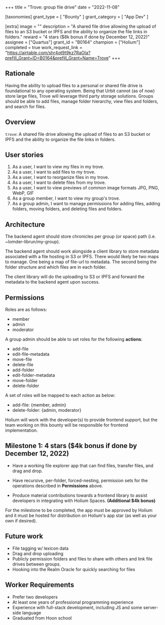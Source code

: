 +++
title = "Trove: group file drive"
date = "2022-11-08"

[taxonomies]
grant_type = [ "Bounty" ]
grant_category = [ "App Dev" ]

[extra]
image = ""
description = "A shared file drive allowing the upload of files to an S3 bucket or IPFS and the ability to organize the file links in folders."
reward = "4 stars ($8k bonus if done by December 12, 2022)"
assignee = ["Quartus"]
grant_id = "B0164"
champion = ["Holium"]
completed = true
work_request_link = "https://airtable.com/shr4qt9t9kz7RaOIa?prefill_Grant+ID=B0164&prefill_Grant+Name=Trove"
+++

## Rationale

Having the ability to upload files to a personal or shared file drive is foundational to any operating system. Being that Urbit cannot (as of now) store large files, Trove will leverage third party storage solutions. Groups should be able to add files, manage folder hierarchy, view files and folders, and search for files.

## Overview

`trove`: A shared file drive allowing the upload of files to an S3 bucket or IPFS and the ability to organize the file links in folders.

## User stories

1. As a user, I want to view my files in my trove.
2. As a user, I want to add files to my trove.
3. As a user, I want to reorganize files in my trove.
4. As a user, I want to delete files from my trove.
5. As a user, I want to view previews of common image formats JPG, PNG, WebP, GIF
6. As a group member, I want to view my group's trove.
7. As a group admin, I want to manage permissions for adding files, adding folders, moving folders, and deleting files and folders.

## Architecture

The backend agent should store chronicles per group (or space) path (i.e. ~lomder-librun/my-group).

The backend agent should work alongside a client library to store metadata associated with a file hosting in S3 or IPFS. There would likely be two maps to manage. One being a map of file-url to metadata. The second being the folder structure and which files are in each folder.

The client library will do the uploading to S3 or IPFS and forward the metadata to the backend agent upon success.

## Permissions

Roles are as follows:

- member
- admin
- moderator

A group admin should be able to set roles for the following **actions**:

- add-file
- edit-file-metadata
- move-file
- delete-file
- add-folder
- edit-folder-metadata
- move-folder
- delete-folder

A set of roles will be mapped to each action as below:

- add-file: {member, admin}
- delete-folder: {admin, moderator}

Holium will work with the developer(s) to provide frontend support, but the team working on this bounty will be responsible for frontend implementation.

## Milestone 1: 4 stars ($4k bonus if done by December 12, 2022)

- Have a working file explorer app that can find files, transfer files, and drag and drop.

- Have recursive, per-folder, forced-nesting, permission sets for the operations described in **Permissions** above.

- Produce material contributions towards a frontend library to assist developers in integrating with Holium Spaces. **(Additional $4k bonus)**

For the milestone to be completed, the app must be approved by Holium and it must be hosted for distribution on Holium's app star (as well as your own if desired).

## Future work

- File tagging w/ lexicon data
- Drag and drop uploading
- Publicly permission folders and files to share with others and link file drives between groups.
- Hooking into the Realm Oracle for quickly searching for files

## Worker Requirements

- Prefer two developers
- At least one years of professional programming experience
- Experience with full-stack development, including JS and some server-side language
- Graduated from Hoon school
